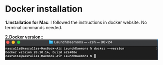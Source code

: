 # Docker installation
**1.Installation for Mac**:
I followed the instructions in docker website. No terminal commands needed.

**2.Docker version:**:
![img.png](img.png)
